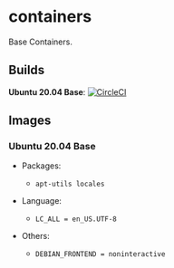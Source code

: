 # containers

Base Containers.

## Builds

**Ubuntu 20.04 Base**: [![CircleCI](https://circleci.com/gh/cristiancmello/containers/tree/ubuntu%2F20%2E04-base.svg?style=svg)](https://circleci.com/gh/cristiancmello/containers/tree/ubuntu%2F20%2E04-base)

## Images

### Ubuntu 20.04 Base

- Packages: 
    * `apt-utils locales`

- Language:
    * `LC_ALL = en_US.UTF-8`

- Others:
    * `DEBIAN_FRONTEND = noninteractive`

